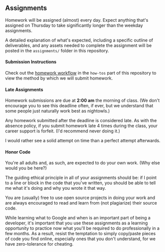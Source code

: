 ## Assignments

Homework will be assigned (almost) every day. Expect anything that's assigned on Thursday to take significantly longer than the weekday assignments.

A detailed explanation of what's expected, including a specific outline of deliverables, and any assets needed to complete the assignment will be posted in the `assignments/` folder in this repository.

#### Submission Instructions

Check out the [homework workflow](../how-tos/homework_workflow.md) in the `how-tos` part of this repository to view the method by which we will submit homework.

#### Late Assignments

Homework submissions are due at **2:00 am** the morning of class. (We don't encourage you to see this deadline often, if ever, but we understand that some people just naturally work best as nightowls.)

Any homework submitted after the deadline is considered late. As with the absence policy, if you submit homework late 4 times during the class, your career support is forfeit. (I'd recommend never doing it.)

I would rather see a solid attempt on time than a perfect attempt afterwards.

#### Honor Code

You're all adults and, as such, are expected to do your own work. (Why else would you be here?)

The guiding ethical principle in all of your assignments should be: if I point to a line or block in the code that you've written, you should be able to tell me what it's doing and why you wrote it that way.

You are (usually) free to use open source projects in doing your work and are always encouraged to read and learn from (not plagiarize) their source code.

While learning what to Google and when is an important part of being a developer, it's important that you use these assignments as a learning opportunity to practice now what you'll be required to do professionally in a few months. As a result, resist the temptation to simply copy/paste pieces of code you find online, especially ones that you don't understand, for we have zero-tolerance for cheating.
